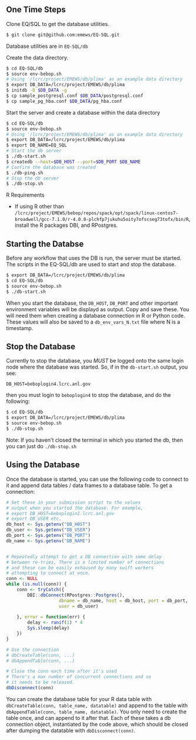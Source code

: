 ## One Time Steps ##

Clone EQ/SQL to get the database utilities.

```bash
$ git clone git@github.com:emews/EQ-SQL.git
```

Database utilities are in `EQ-SQL/db`

Create the data directory. 

```bash
$ cd EQ-SQL/db
$ source env-bebop.sh
# Using '/lcrc/project/EMEWS/db/plima' as an example data directory
$ export DB_DATA=/lcrc/project/EMEWS/db/plima
$ initdb -D $DB_DATA -g
$ cp sample_postgresql.conf $DB_DATA/postgresql.conf
$ cp sample_pg_hba.conf $DB_DATA/pg_hba.conf
```

Start the server and create a database within the data directory

```bash
$ cd EQ-SQL/db
$ source env-bebop.sh
# Using '/lcrc/project/EMEWS/db/plima' as an example data directory
$ export DB_DATA=/lcrc/project/EMEWS/db/plima
$ export DB_NAME=EQ_SQL
# Start the db server
$ ./db-start.sh
$ createdb --host=$DB_HOST --port=$DB_PORT $DB_NAME
# Confirm the database was created
$ ./db-ping.sh
# Stop the db server
$ ./db-stop.sh
```

R Requirements

* If using R other than `/lcrc/project/EMEWS/bebop/repos/spack/opt/spack/linux-centos7-broadwell/gcc-7.1.0/r-4.0.0-plchfp7jukuhu5oity7ofscseg73tofx/bin/R`, install the R packages DBI, and RPostgres.

## Starting the Databse ##

Before any workflow that uses the DB is run, the server must be 
started. The scripts in the EQ-SQL/db are used to start and stop
the database.

```bash
$ export DB_DATA=/lcrc/project/EMEWS/db/plima
$ cd EQ-SQL/db
$ source env-bebop.sh
$ ./db-start.sh
```

When you start the database, the `DB_HOST`, `DB_PORT` and other important environment variables
will be displayd as output. Copy and save these. You will need them when creating
a database connection in R or Python code. These values will also be saved to a
`db_env_vars_N.txt` file where N is a timestamp.

## Stop the Database ##

Currently to stop the database, you *MUST* be logged onto the same login node where the database was
started. So, if in the `db-start.sh` output, you see:

`DB_HOST=beboplogin4.lcrc.anl.gov`

then you must login to `beboplogin4` to stop the database, and do the following:

```bash
$ cd EQ-SQL/db
$ export DB_DATA=/lcrc/project/EMEWS/db/plima
$ source env-bebop.sh
$ ./db-stop.sh
```

Note: If you haven't closed the terminal in which you started the db, then you can just do
`./db-stop.sh`

## Using the Database

Once the database is started, you can use the following code to connect to it and
append data tables / data frames to a database table. To get a connection:

```r
# Set these in your submission script to the values
# output when you started the database. For example,
# export DB_HOST=beboplogin1.lcrc.anl.gov
# export DB_USER etc.
db_host <- Sys.getenv("DB_HOST")
db_user <- Sys.getenv("DB_USER")
db_port <- Sys.getenv("DB_PORT")
db_name <- Sys.getenv("DB_NAME")


# Repeatedly attempt to get a DB connection with some delay 
# between re-tries. There is a limited number of connections
# and these can be easily exhaused by many swift workers 
# attempting to connect at once.
conn <- NULL
while (is.null(conn)) {
    conn <- tryCatch({
        DBI::dbConnect(RPostgres::Postgres(),
                    dbname = db_name, host = db_host, port = db_port,
                    user = db_user)
       
    }, error = function(err) {
        delay <- runif(1) * 4
        Sys.sleep(delay)
    })
}

# Use the connection
# dbCreateTable(conn, ...)
# dbAppendTable(conn, ...)

# Close the conn each time after it's used
# There's a max number of concurrent connections and so
# it needs to be released.
dbDisconnect(conn)
```

You can create the database table for your R data table with `dbCreateTable(conn, table_name, datatable)`
and append to the table with  `dbAppendTable(conn, table_name, datatable)`. You only need to
create the table once, and can append to it after that. Each of these takes a db connection object,
instantiated by the code above, which should be closed after dumping the datatable with 
`dbDisconnect(conn)`.



